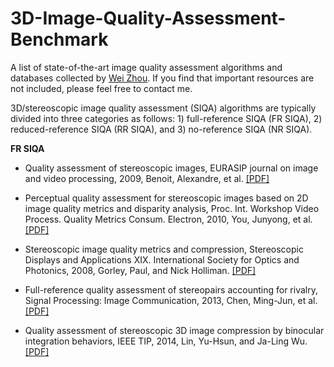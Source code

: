 # 3D-Image-Quality-Assessment-Benchmark
A list of state-of-the-art image quality assessment algorithms and databases collected by [Wei Zhou](http://home.ustc.edu.cn/~weichou). If you find that important resources are not included, please feel free to contact me.

3D/stereoscopic image quality assessment (SIQA) algorithms are typically divided into three categories as follows: 1) full-reference SIQA (FR SIQA), 2) reduced-reference SIQA (RR SIQA), and 3) no-reference SIQA (NR SIQA).

**FR SIQA**
* Quality assessment of stereoscopic images, EURASIP journal on image and video processing, 2009, Benoit, Alexandre, et al. [[PDF]](https://link.springer.com/content/pdf/10.1155/2008/659024.pdf)

* Perceptual quality assessment for stereoscopic images based on 2D image quality metrics and disparity analysis, Proc. Int. Workshop Video Process. Quality Metrics Consum. Electron, 2010, You, Junyong, et al. [[PDF]](https://www.researchgate.net/profile/Xu_Wang/publication/200774635_Perceptual_Quality_Assessment_for_Stereoscopic_Images_Based_on_2D_Image_Quality_Metrics_and_Disparity_Analysis/links/0991bbf095a1fa1220d82520.pdf)

* Stereoscopic image quality metrics and compression, Stereoscopic Displays and Applications XIX. International Society for Optics and Photonics, 2008, Gorley, Paul, and Nick Holliman. [[PDF]](http://citeseerx.ist.psu.edu/viewdoc/download?doi=10.1.1.157.843&rep=rep1&type=pdf)

* Full-reference quality assessment of stereopairs accounting for rivalry, Signal Processing: Image Communication, 2013, Chen, Ming-Jun, et al. [[PDF]](https://live.ece.utexas.edu/publications/2013/Ming%203D%20FR%20IQA%20SPIC.pdf)

* Quality assessment of stereoscopic 3D image compression by binocular integration behaviors, IEEE TIP, 2014, Lin, Yu-Hsun, and Ja-Ling Wu. [[PDF]](http://www.logicsystems.org.in/Base%20Papers/2014%20.Net/LSD1463%20-%20Quality%20Assessment%20of%20Stereoscopic%203D%20Image%20Compression%20by%20Binocular%20Integration%20Behaviors.pdf)

